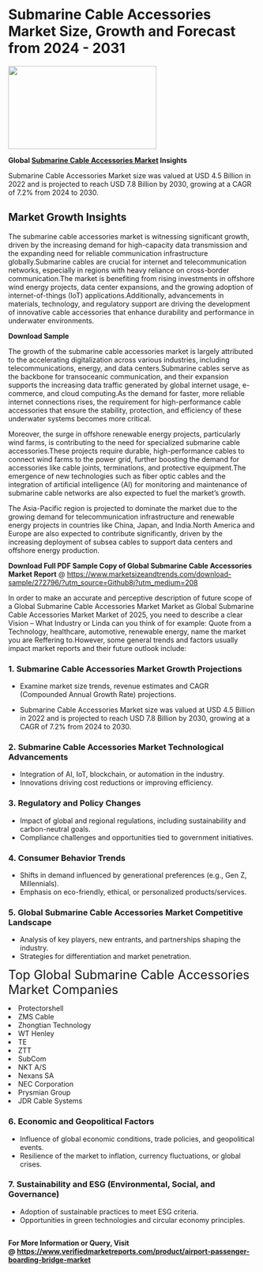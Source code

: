 <H1>Submarine Cable Accessories Market Size, Growth and Forecast from 2024 - 2031</H1><img class="aligncenter size-medium wp-image-584254" src="https://thirdeyenews.in/wp-content/uploads/2024/09/Global-Market-Research-300x168.jpeg" alt="" width="300" height="168" /><p><strong>Global&nbsp;<a href="https://www.marketsizeandtrends.com/download-sample/272796/?utm_source=Github8j?utm_medium=208">Submarine Cable Accessories Market</a> Insights</strong></p><p>Submarine Cable Accessories Market size was valued at USD 4.5 Billion in 2022 and is projected to reach USD 7.8 Billion by 2030, growing at a CAGR of 7.2% from 2024 to 2030.</p><p><h2>Market Growth Insights</h2> <p>The submarine cable accessories market is witnessing significant growth, driven by the increasing demand for high-capacity data transmission and the expanding need for reliable communication infrastructure globally.Submarine cables are crucial for internet and telecommunication networks, especially in regions with heavy reliance on cross-border communication.The market is benefiting from rising investments in offshore wind energy projects, data center expansions, and the growing adoption of internet-of-things (IoT) applications.Additionally, advancements in materials, technology, and regulatory support are driving the development of innovative cable accessories that enhance durability and performance in underwater environments.</p> <p><strong>Download Sample</strong></p> <p>The growth of the submarine cable accessories market is largely attributed to the accelerating digitalization across various industries, including telecommunications, energy, and data centers.Submarine cables serve as the backbone for transoceanic communication, and their expansion supports the increasing data traffic generated by global internet usage, e-commerce, and cloud computing.As the demand for faster, more reliable internet connections rises, the requirement for high-performance cable accessories that ensure the stability, protection, and efficiency of these underwater systems becomes more critical.</p> <p>Moreover, the surge in offshore renewable energy projects, particularly wind farms, is contributing to the need for specialized submarine cable accessories.These projects require durable, high-performance cables to connect wind farms to the power grid, further boosting the demand for accessories like cable joints, terminations, and protective equipment.The emergence of new technologies such as fiber optic cables and the integration of artificial intelligence (AI) for monitoring and maintenance of submarine cable networks are also expected to fuel the market’s growth.</p> <p>The Asia-Pacific region is projected to dominate the market due to the growing demand for telecommunication infrastructure and renewable energy projects in countries like China, Japan, and India.North America and Europe are also expected to contribute significantly, driven by the increasing deployment of subsea cables to support data centers and offshore energy production.</p> <p><span class=""><strong>Download Full PDF Sample Copy of Global Submarine Cable Accessories Market Report</strong> @ <a href="https://www.marketsizeandtrends.com/download-sample/272796/?utm_source=Github8j?utm_medium=208" target="_blank">https://www.marketsizeandtrends.com/download-sample/272796/?utm_source=Github8j?utm_medium=208</a></span></p><p>In order to make an accurate and perceptive description of future scope of a Global&nbsp;Submarine Cable Accessories Market Market as Global&nbsp;Submarine Cable Accessories Market Market of 2025, you need to describe a clear Vision &ndash; What Industry or Linda can you think of for example: Quote from a Technology, healthcare, automotive, renewable energy, name the market you are Reffering to.However, some general trends and factors usually impact market reports and their future outlook include:</p><h3>1.&nbsp;<strong>Submarine Cable Accessories Market Growth Projections</strong></h3><ul><li>Examine market size trends, revenue estimates and CAGR (Compounded Annual Growth Rate) projections.</li><li><p>Submarine Cable Accessories Market size was valued at USD 4.5 Billion in 2022 and is projected to reach USD 7.8 Billion by 2030, growing at a CAGR of 7.2% from 2024 to 2030.</p></li></ul><h3>2.&nbsp;<strong>Submarine Cable Accessories Market Technological Advancements</strong></h3><ul><li>Integration of AI, IoT, blockchain, or automation in the industry.</li><li>Innovations driving cost reductions or improving efficiency.</li></ul><h3>3.&nbsp;<strong>Regulatory and Policy Changes</strong></h3><ul><li>Impact of global and regional regulations, including sustainability and carbon-neutral goals.</li><li>Compliance challenges and opportunities tied to government initiatives.</li></ul><h3>4.&nbsp;<strong>Consumer Behavior Trends</strong></h3><ul><li>Shifts in demand influenced by generational preferences (e.g., Gen Z, Millennials).</li><li>Emphasis on eco-friendly, ethical, or personalized products/services.</li></ul><h3>5.&nbsp;<strong>Global Submarine Cable Accessories Market Competitive Landscape</strong></h3><ul><li>Analysis of key players, new entrants, and partnerships shaping the industry.</li><li>Strategies for differentiation and market penetration.</li></ul><p data-pm-slice="1 1 []"><span style="color: inherit; font-family: inherit; font-size: 25px;">Top Global Submarine Cable Accessories Market Companies</span></p><div class="" data-test-id=""><p><li>Protectorshell</li><li> ZMS Cable</li><li> Zhongtian Technology</li><li> WT Henley</li><li> TE</li><li> ZTT</li><li> SubCom</li><li> NKT A/S</li><li> Nexans SA</li><li> NEC Corporation</li><li> Prysmian Group</li><li> JDR Cable Systems</li></p></div><h3>6.&nbsp;<strong>Economic and Geopolitical Factors</strong></h3><ul><li>Influence of global economic conditions, trade policies, and geopolitical events.</li><li>Resilience of the market to inflation, currency fluctuations, or global crises.</li></ul><h3>7.&nbsp;<strong>Sustainability and ESG (Environmental, Social, and Governance)</strong></h3><ul><li>Adoption of sustainable practices to meet ESG criteria.</li><li>Opportunities in green technologies and circular economy principles.</li></ul><h2><strong style="font-size: 14px;">For More Information or Query, Visit @&nbsp;</strong><a style="background-color: #ffffff; font-size: 14px;" href="https://www.marketsizeandtrends.com/report/submarine-cable-accessories-market/" target="_blank">https://www.verifiedmarketreports.com/product/airport-passenger-boarding-bridge-market</a></h2>